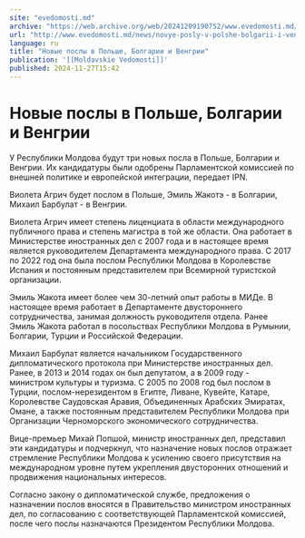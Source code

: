 ```yaml
---
site: "evedomosti.md"
archive: "https://web.archive.org/web/20241209190752/www.evedomosti.md/news/novye-posly-v-polshe-bolgarii-i-vengrii"
url: "http://www.evedomosti.md/news/novye-posly-v-polshe-bolgarii-i-vengrii"
language: ru
title: "Новые послы в Польше, Болгарии и Венгрии"
publication: '[[Moldavskie Vedomosti]]'
published: 2024-11-27T15:42
---
```


# Новые послы в Польше, Болгарии и Венгрии

У Республики Молдова будут три новых посла в Польше, Болгарии и Венгрии. Их кандидатуры были одобрены Парламентской комиссией по внешней политике и европейской интеграции, передает IPN.

Виолета Агрич будет послом в Польше, Эмиль Жакотэ - в Болгарии, Михаил Барбулат - в Венгрии.

Виолета Агрич имеет степень лиценциата в области международного публичного права и степень магистра в той же области. Она работает в Министерстве иностранных дел с 2007 года и в настоящее время является руководителем Департамента международного права. С 2017 по 2022 год она была послом Республики Молдова в Королевстве Испания и постоянным представителем при Всемирной туристской организации.

Эмиль Жакота имеет более чем 30-летний опыт работы в МИДе. В настоящее время работает в Департаменте двустороннего сотрудничества, занимая должность руководителя отдела. Ранее Эмиль Жакота работал в посольствах Республики Молдова в Румынии, Болгарии, Турции и Российской Федерации.

Михаил Барбулат является начальником Государственного дипломатического протокола при Министерстве иностранных дел. Ранее, в 2013 и 2014 годах он был депутатом, а в 2009 году - министром культуры и туризма. С 2005 по 2008 год был послом в Турции, послом-нерезидентом в Египте, Ливане, Кувейте, Катаре, Королевстве Саудовская Аравия, Объединенных Арабских Эмиратах, Омане, а также постоянным представителем Республики Молдова при Организации Черноморского экономического сотрудничества.

Вице-премьер Михай Попшой, министр иностранных дел, представил эти кандидатуры и подчеркнул, что назначение новых послов отражает стремление Республики Молдова к усилению своего присутствия на международном уровне путем укрепления двусторонних отношений и продвижения национальных интересов.

Согласно закону о дипломатической службе, предложения о назначении послов вносятся в Правительство министром иностранных дел, по согласованию с соответствующей Парламентской комиссией, после чего послы назначаются Президентом Республики Молдова.